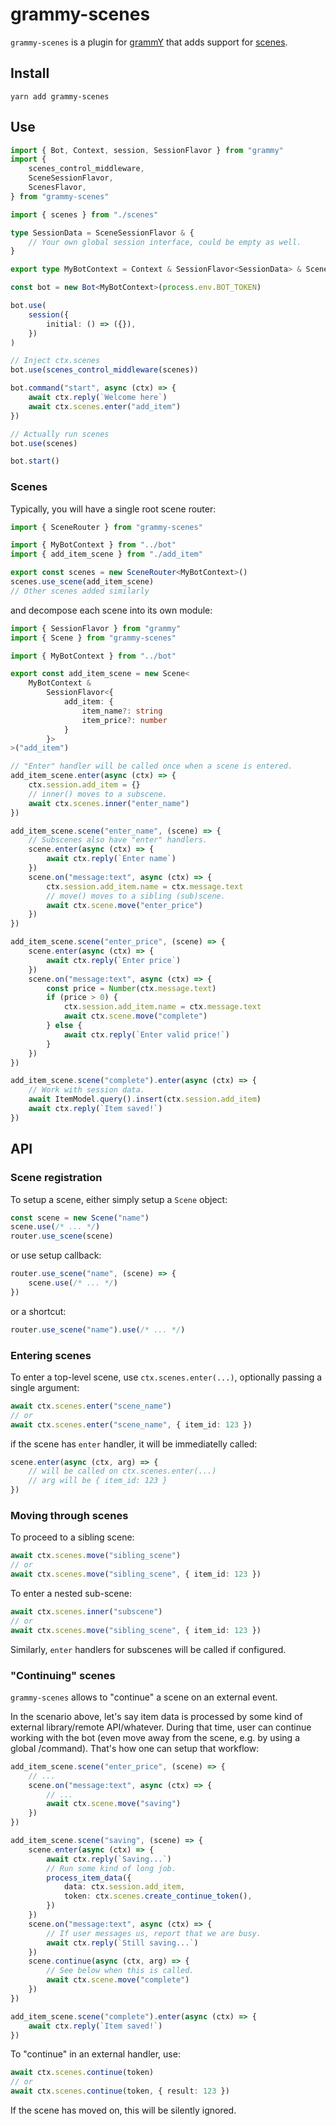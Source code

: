 # grammy-scenes

`grammy-scenes` is a plugin for [grammY](https://grammy.dev/) that adds support for [scenes](https://github.com/grammyjs/grammY/issues/136).

## Install

```
yarn add grammy-scenes
```

## Use

```ts
import { Bot, Context, session, SessionFlavor } from "grammy"
import {
	scenes_control_middleware,
	SceneSessionFlavor,
	ScenesFlavor,
} from "grammy-scenes"

import { scenes } from "./scenes"

type SessionData = SceneSessionFlavor & {
	// Your own global session interface, could be empty as well.
}

export type MyBotContext = Context & SessionFlavor<SessionData> & ScenesFlavor

const bot = new Bot<MyBotContext>(process.env.BOT_TOKEN)

bot.use(
	session({
		initial: () => ({}),
	})
)

// Inject ctx.scenes
bot.use(scenes_control_middleware(scenes))

bot.command("start", async (ctx) => {
	await ctx.reply(`Welcome here`)
	await ctx.scenes.enter("add_item")
})

// Actually run scenes
bot.use(scenes)

bot.start()
```

### Scenes

Typically, you will have a single root scene router:

```ts
import { SceneRouter } from "grammy-scenes"

import { MyBotContext } from "../bot"
import { add_item_scene } from "./add_item"

export const scenes = new SceneRouter<MyBotContext>()
scenes.use_scene(add_item_scene)
// Other scenes added similarly
```

and decompose each scene into its own module:

```ts
import { SessionFlavor } from "grammy"
import { Scene } from "grammy-scenes"

import { MyBotContext } from "../bot"

export const add_item_scene = new Scene<
	MyBotContext &
		SessionFlavor<{
			add_item: {
				item_name?: string
				item_price?: number
			}
		}>
>("add_item")

// "Enter" handler will be called once when a scene is entered.
add_item_scene.enter(async (ctx) => {
	ctx.session.add_item = {}
	// inner() moves to a subscene.
	await ctx.scenes.inner("enter_name")
})

add_item_scene.scene("enter_name", (scene) => {
	// Subscenes also have "enter" handlers.
	scene.enter(async (ctx) => {
		await ctx.reply(`Enter name`)
	})
	scene.on("message:text", async (ctx) => {
		ctx.session.add_item.name = ctx.message.text
		// move() moves to a sibling (sub)scene.
		await ctx.scene.move("enter_price")
	})
})

add_item_scene.scene("enter_price", (scene) => {
	scene.enter(async (ctx) => {
		await ctx.reply(`Enter price`)
	})
	scene.on("message:text", async (ctx) => {
		const price = Number(ctx.message.text)
		if (price > 0) {
			ctx.session.add_item.name = ctx.message.text
			await ctx.scene.move("complete")
		} else {
			await ctx.reply(`Enter valid price!`)
		}
	})
})

add_item_scene.scene("complete").enter(async (ctx) => {
	// Work with session data.
	await ItemModel.query().insert(ctx.session.add_item)
	await ctx.reply(`Item saved!`)
})
```

## API

### Scene registration

To setup a scene, either simply setup a `Scene` object:

```ts
const scene = new Scene("name")
scene.use(/* ... */)
router.use_scene(scene)
```

or use setup callback:

```ts
router.use_scene("name", (scene) => {
	scene.use(/* ... */)
})
```

or a shortcut:

```ts
router.use_scene("name").use(/* ... */)
```

### Entering scenes

To enter a top-level scene, use `ctx.scenes.enter(...)`, optionally passing a single argument:

```ts
await ctx.scenes.enter("scene_name")
// or
await ctx.scenes.enter("scene_name", { item_id: 123 })
```

if the scene has `enter` handler, it will be immediatelly called:

```ts
scene.enter(async (ctx, arg) => {
	// will be called on ctx.scenes.enter(...)
	// arg will be { item_id: 123 }
})
```

### Moving through scenes

To proceed to a sibling scene:

```ts
await ctx.scenes.move("sibling_scene")
// or
await ctx.scenes.move("sibling_scene", { item_id: 123 })
```

To enter a nested sub-scene:

```ts
await ctx.scenes.inner("subscene")
// or
await ctx.scenes.move("sibling_scene", { item_id: 123 })
```

Similarly, `enter` handlers for subscenes will be called if configured.

### "Continuing" scenes

`grammy-scenes` allows to "continue" a scene on an external event.

In the scenario above, let's say item data is processed by some kind of external library/remote API/whatever.
During that time, user can continue working with the bot (even move away from the scene, e.g. by using a global /command).
That's how one can setup that workflow:

```ts
add_item_scene.scene("enter_price", (scene) => {
	// ...
	scene.on("message:text", async (ctx) => {
		// ...
		await ctx.scene.move("saving")
	})
})

add_item_scene.scene("saving", (scene) => {
	scene.enter(async (ctx) => {
		await ctx.reply(`Saving...`)
		// Run some kind of long job.
		process_item_data({
			data: ctx.session.add_item,
			token: ctx.scenes.create_continue_token(),
		})
	})
	scene.on("message:text", async (ctx) => {
		// If user messages us, report that we are busy.
		await ctx.reply(`Still saving...`)
	})
	scene.continue(async (ctx, arg) => {
		// See below when this is called.
		await ctx.scene.move("complete")
	})
})

add_item_scene.scene("complete").enter(async (ctx) => {
	await ctx.reply(`Item saved!`)
})
```

To "continue" in an external handler, use:

```ts
await ctx.scenes.continue(token)
// or
await ctx.scenes.continue(token, { result: 123 })
```

If the scene has moved on, this will be silently ignored.
